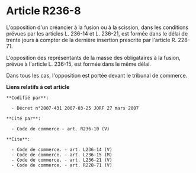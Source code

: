 # Article R236-8

L'opposition d'un créancier à la fusion ou à la scission, dans les conditions prévues par les articles L. 236-14 et L.
236-21, est formée dans le délai de trente jours à compter de la dernière insertion prescrite par l'article R. 228-71.

L'opposition des représentants de la masse des obligataires à la fusion, prévue à l'article L. 236-15, est formée dans le
même délai.

Dans tous les cas, l'opposition est portée devant le tribunal de commerce.

**Liens relatifs à cet article**

	**Codifié par**:

	  - Décret n°2007-431 2007-03-25 JORF 27 mars 2007

	**Cité par**:

	  - Code de commerce - art. R236-10 (V)

	**Cite**:

	  - Code de commerce. - art. L236-14 (V)
	  - Code de commerce. - art. L236-15 (M)
	  - Code de commerce. - art. L236-21 (V)
	  - Code de commerce. - art. R228-71 (V)
